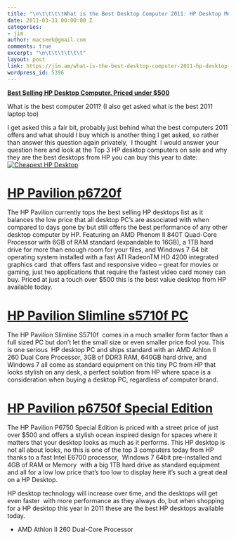 ```yaml
---
title: "\n\t\t\t\tWhat is the Best Desktop Computer 2011: HP Desktop Models\t\t"
date: 2011-03-31 00:00:00 Z
categories:
- jim
author: macseek@gmail.com
comments: true
excerpt: "\n\t\t\t\t\t\t"
layout: post
link: https://jim.am/what-is-the-best-desktop-computer-2011-hp-desktop-models/
wordpress_id: 5396
---
```


**[Best Selling HP Desktop Computer. Priced under $500](http://www.amazon.com/gp/product/B004G5ZTJW/ref=as_li_ss_tl?ie=UTF8&tag=ramseeker-20&linkCode=as2&camp=1789&creative=390957&creativeASIN=B004G5ZTJW)**




What is the best computer 2011? (I also get asked what is the best 2011 laptop too)




I get asked this a fair bit, probably just behind what the best computers 2011 offers and what should I buy which is another thing I get asked, so rather than answer this question again privately,  I thought  I would answer your question here and look at the Top 3 HP desktop computers on sale and why they are the best desktops from HP you can buy this year to date:[![Cheapest HP Desktop ](http://www.jim.am/wp-content/uploads/2011/03/Screen-shot-2011-03-31-at-2.03.19-PM.png)](http://www.amazon.com/gp/product/B004G5ZTJW/ref=as_li_ss_tl?ie=UTF8&tag=ramseeker-20&linkCode=as2&camp=1789&creative=390957&creativeASIN=B004G5ZTJW)




# [HP Pavilion p6720f](ttp://www.amazon.com/gp/product/B004G5ZTJW/ref=as_li_ss_tl?ie=UTF8&tag=ramseeker-20&linkCode=as2&camp=1789&creative=390957&creativeASIN=B004G5ZTJW)




The HP Pavilion currently tops the best selling HP desktops list as it balances the low price that all desktop PC’s are associated with when compared to days gone by but still offers the best performance of any other desktop computer by HP. Featuring an AMD Phenom II 840T Quad-Core Processor with 6GB of RAM standard (expandable to 16GB), a 1TB hard drive for more than enough room for your files, and Windows 7 64 bit operating system installed with a fast ATI RadeonTM HD 4200 integrated graphics card  that offers fast and responsive video – great for movies or gaming, just two applications that require the fastest video card money can buy. Priced at just a touch over $500 this is the best value desktop from HP available today.




# [HP Pavilion Slimline s5710f PC](http://www.amazon.com/gp/product/B004G5ZSXO/ref=as_li_ss_tl?ie=UTF8&tag=ramseeker-20&linkCode=as2&camp=1789&creative=390957&creativeASIN=B004G5ZSXO)




The HP Pavilion Slimline S5710f  comes in a much smaller form factor than a full sized PC but don’t let the small size or even smaller price fool you. This is one serious  HP desktop PC and ships standard with an AMD Athlon II 260 Dual Core Processor, 3GB of DDR3 RAM, 640GB hard drive, and Windows 7 all come as standard equipment on this tiny PC from HP that looks stylish on any desk, a perfect solution from HP where space is a consideration when buying a desktop PC, regardless of computer brand.




# [HP Pavilion p6750f Special Edition](http://www.amazon.com/gp/product/B004I5BWFK/ref=as_li_ss_tl?ie=UTF8&tag=ramseeker-20&linkCode=as2&camp=1789&creative=390957&creativeASIN=B004I5BWFK)




The HP Pavilion P6750 Special Edition is priced with a street price of just over $500 and offers a stylish ocean inspired design for spaces where it matters that your desktop looks as much as it performs. This HP desktop is not all about looks, no this is one of the top 3 computers today from HP thanks to a fast Intel E6700 processor,  Windows 7 64bit pre-installed and 4GB of RAM or Memory  with a big 1TB hard drive as standard equipment and all for a low low price that’s too low to display here it’s such a great deal on a HP Desktop.




HP desktop technology will increase over time, and the desktops will get even faster  with more performance as they always do, but when shopping for a HP desktop this year in 2011 these are the best HP desktops available today.






  * AMD Athlon II 260 Dual-Core Processor


		
